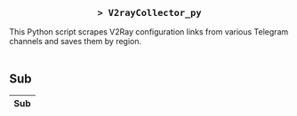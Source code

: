 <h3 align="center">
    <samp>&gt; V2rayCollector_py</samp>
</h3>

This Python script scrapes V2Ray configuration links from various Telegram channels and saves them by region.
<br>
<br>
## Sub
| Sub |
|-----|
















































































































































































































































































































































































































































































































































































































































































































































































































































































































































































































































































































































































































































































































































































































































































































































































































































































































































































































































































































































































































































































































































































































































































































































































































































































































































































































































































































































































































































































































































































































































































































































































































































































































































































































































































































































































































































































































































































































































































































































































































































































































































































































































































































































